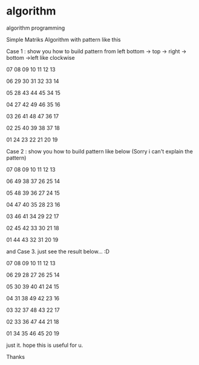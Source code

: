 # algorithm
algorithm programming

Simple Matriks Algorithm with pattern like this

Case 1 : show you how to build pattern from left bottom -> top -> right -> bottom ->left like clockwise

07 08 09 10 11 12 13 

06 29 30 31 32 33 14 

05 28 43 44 45 34 15 

04 27 42 49 46 35 16 

03 26 41 48 47 36 17 

02 25 40 39 38 37 18 

01 24 23 22 21 20 19 

Case 2 : show you how to build pattern like below (Sorry i can't explain the pattern)

07 08 09 10 11 12 13 

06 49 38 37 26 25 14 

05 48 39 36 27 24 15 

04 47 40 35 28 23 16 

03 46 41 34 29 22 17 

02 45 42 33 30 21 18 

01 44 43 32 31 20 19 

and Case 3. just see the result below... :D

07 08 09 10 11 12 13 

06 29 28 27 26 25 14 

05 30 39 40 41 24 15 

04 31 38 49 42 23 16 

03 32 37 48 43 22 17 

02 33 36 47 44 21 18 

01 34 35 46 45 20 19 


just it. hope this is useful for u.

Thanks
